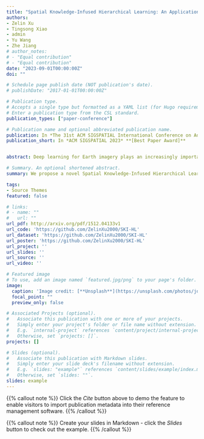 ```yaml
---
title: "Spatial Knowledge-Infused Hierarchical Learning: An Application in Flood Mapping on Earth Imagery"
authors:
- Zelin Xu
- Tingsong Xiao
- admin
- Yu Wang
- Zhe Jiang
# author_notes:
# - "Equal contribution"
# - "Equal contribution"
date: "2023-09-01T00:00:00Z"
doi: ""

# Schedule page publish date (NOT publication's date).
# publishDate: "2017-01-01T00:00:00Z"

# Publication type.
# Accepts a single type but formatted as a YAML list (for Hugo requirements).
# Enter a publication type from the CSL standard.
publication_types: ["paper-conference"]

# Publication name and optional abbreviated publication name.
publication: In *The 31st ACM SIGSPATIAL International Conference on Advances in Geographic Information Systems (GIS)*
publication_short: In *ACM SIGSPATIAL 2023* **[Best Paper Award]**


abstract: Deep learning for Earth imagery plays an increasingly important role in geoscience applications such as agriculture, ecology, and natural disaster management. Still, progress is often hindered by the limited training labels. Given Earth imagery with limited training labels, a base deep neural network model, and a spatial knowledge base with label constraints, our problem is to infer the full labels while training the neural network. The problem is challenging due to the sparse and noisy input labels, spatial uncertainty within the label inference process, and high computational costs associated with a large number of sample locations. Existing works on neuro-symbolic models focus on integrating symbolic logic into neural networks (e.g., loss function, model architecture, and training label augmentation), but these methods do not fully address the challenges of spatial data (e.g., spatial uncertainty, the trade-off between spatial granularity and computational costs). To bridge this gap, we propose a novel Spatial Knowledge-Infused Hierarchical Learning (SKI-HL) framework that iteratively infers sample labels within a multi-resolution hierarchy. Our framework consists of a module to selectively infer labels in different resolutions based on spatial uncertainty and a module to train neural network parameters with uncertainty-aware multi-instance learning. Extensive experiments on real-world flood mapping datasets show that the proposed model outperforms several baseline methods. The code is available at https://github.com/ZelinXu2000/SKI-HL.

# Summary. An optional shortened abstract.
summary: We propose a novel Spatial Knowledge-Infused Hierarchical Learning (SKI-HL) framework that iteratively infers sample labels within a multi-resolution hierarchy.

tags:
- Source Themes
featured: false

# links:
# - name: ""
#   url: ""
url_pdf: http://arxiv.org/pdf/1512.04133v1
url_code: 'https://github.com/ZelinXu2000/SKI-HL'
url_dataset: 'https://github.com/ZelinXu2000/SKI-HL'
url_poster: 'https://github.com/ZelinXu2000/SKI-HL'
url_project: ''
url_slides: ''
url_source: ''
url_video: ''

# Featured image
# To use, add an image named `featured.jpg/png` to your page's folder. 
image:
  caption: 'Image credit: [**Unsplash**](https://unsplash.com/photos/jdD8gXaTZsc)'
  focal_point: ""
  preview_only: false

# Associated Projects (optional).
#   Associate this publication with one or more of your projects.
#   Simply enter your project's folder or file name without extension.
#   E.g. `internal-project` references `content/project/internal-project/index.md`.
#   Otherwise, set `projects: []`.
projects: []

# Slides (optional).
#   Associate this publication with Markdown slides.
#   Simply enter your slide deck's filename without extension.
#   E.g. `slides: "example"` references `content/slides/example/index.md`.
#   Otherwise, set `slides: ""`.
slides: example
---
```


{{% callout note %}}
Click the *Cite* button above to demo the feature to enable visitors to import publication metadata into their reference management software.
{{% /callout %}}

{{% callout note %}}
Create your slides in Markdown - click the *Slides* button to check out the example.
{{% /callout %}}

<!-- Add the publication's **full text** or **supplementary notes** here. You can use rich formatting such as including [code, math, and images](https://wowchemy.com/docs/content/writing-markdown-latex/). -->

